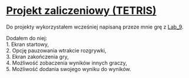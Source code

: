 # [Projekt zaliczeniowy (TETRIS)](main.py)
Do projekty wykorzystałem wcześniej napisaną przeze mnie grę z [Lab_9](../Lab_09).

Dodałem do niej:<br>
<t>1. Ekran startowy,<br>
<t>2. Opcję pauzowania wtrakcie rozgrywki,<br>
<t>3. Ekran zakończenia gry,<br>
<t>4. Możliwość zobaczenia wyników innych graczy,<br>
<t>5. Możliwość dodania swojego wyniku do wyników.<br>